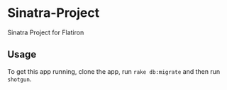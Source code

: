 # Sinatra-Project
Sinatra Project for Flatiron


## Usage

To get this app running, clone the app, run `rake db:migrate` and then run `shotgun`.